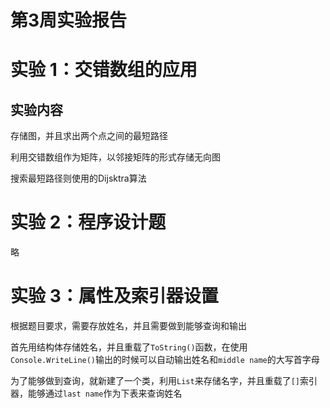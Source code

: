 # 第3周实验报告

# 实验 1：交错数组的应用

## 实验内容

存储图，并且求出两个点之间的最短路径

利用交错数组作为矩阵，以邻接矩阵的形式存储无向图

搜索最短路径则使用的Dijsktra算法

# 实验 2：程序设计题

略

# 实验 3：属性及索引器设置

根据题目要求，需要存放姓名，并且需要做到能够查询和输出

首先用结构体存储姓名，并且重载了`ToString()`函数，在使用`Console.WriteLine()`输出的时候可以自动输出姓名和`middle name`的大写首字母

为了能够做到查询，就新建了一个类，利用`List`来存储名字，并且重载了`[]`索引器，能够通过`last name`作为下表来查询姓名
